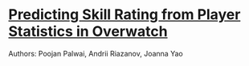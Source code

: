 # [Predicting Skill Rating from Player Statistics in Overwatch](https://colab.research.google.com/drive/136_MdZarusiGsfRILIKV-QEkOe9t5BxO?usp=sharing)

Authors: Poojan Palwai, Andrii Riazanov, Joanna Yao
